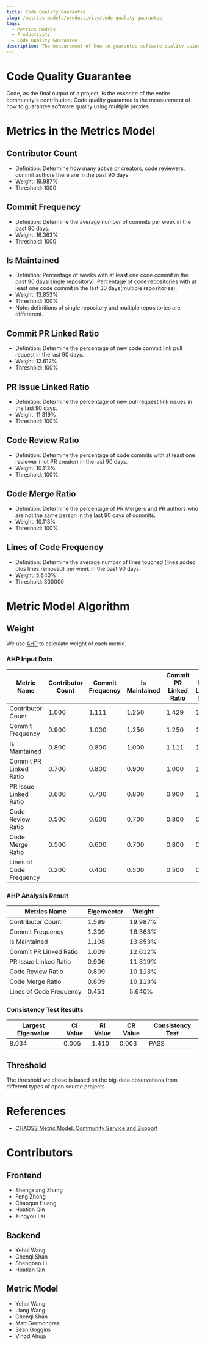 ```yaml
---
title: Code Quality Guarantee
slug: /metrics-models/productivity/code-quality-guarantee
tags:
  - Metrics Models
  - Productivity
  - Code Quality Guarantee
description: The measurement of how to guarantee software quality using multiple proxies
---
```


# Code Quality Guarantee 

Code, as the final output of a project, is the essence of the entire community's contribution. Code quality guarantee is the measurement of how to guarantee software quality using multiple proxies.

# Metrics in the Metrics Model

## Contributor Count

* Definition: Determine how many active pr creators, code reviewers, commit authors there are in the past 90 days.
* Weight: 19.987%
* Threshold: 1000

## Commit Frequency

* Definition: Determine the average number of commits per week in the past 90 days.
* Weight: 16.363%
* Threshold: 1000

## Is Maintained

* Definition: Percentage of weeks with at least one code commit in the past 90 days(single repository). Percentage of code repositories with at least one code commit in the last 30 days(multiple repositories).
* Weight: 13.853%
* Threshold: 100%
* Note: definitions of single repository and multiple repositories are differerent. 

## Commit PR Linked Ratio

* Definition: Determine the percentage of new code commit link pull request in the last 90 days. 
* Weight: 12.612%
* Threshold: 100%

## PR Issue Linked Ratio

* Definition: Determine the percentage of new pull request link issues in the last 90 days. 
* Weight: 11.319%
* Threshold: 100%

## Code Review Ratio

* Definition: Determine the percentage of code commits with at least one reviewer (not PR creator) in the last 90 days. 
* Weight: 10.113%
* Threshold: 100%

## Code Merge Ratio

* Definition: Determine the percentage of PR Mergers and PR authors who are not the same person in the last 90 days of commits. 
* Weight: 10.113%
* Threshold: 100%

## Lines of Code Frequency

* Definition: Determine the average number of lines touched (lines added plus lines removed) per week in the past 90 days. 
* Weight: 5.640%
* Threshold: 300000

# Metric Model Algorithm

## Weight

We use [AHP](https://en.wikipedia.org/wiki/Analytic_hierarchy_process) to calculate weight of each metric.

### AHP Input Data

Metric Name | Contributor Count | Commit Frequency | Is Maintained | Commit PR Linked Ratio | PR Issue Linked Ratio | Code Review Ratio | Code Merge Ratio | Lines of Code Frequency
--- | --- | --- | --- | --- | --- | --- | --- | --- 
Contributor Count |  1.000 | 1.111	| 1.250	| 1.429	| 1.667	| 2.000	| 2.000	| 5.000
Commit Frequency |  0.900 | 1.000	| 1.250	| 1.250	| 1.429	| 1.667	| 1.667	| 2.500
Is Maintained |  0.800 | 0.800	| 1.000	| 1.111	| 1.250	| 1.429	| 1.429	| 2.000
Commit PR Linked Ratio |  0.700 | 0.800	| 0.900	| 1.000	| 1.111	| 1.250	| 1.250	| 2.000
PR Issue Linked Ratio |  0.600 | 0.700	| 0.800	| 0.900	| 1.000	| 1.111	| 1.111	| 2.000
Code Review Ratio |  0.500 | 0.600	| 0.700	| 0.800	| 0.900	| 1.000	| 1.000	| 2.000
Code Merge Ratio |  0.500 | 0.600	| 0.700	| 0.800	| 0.900	| 1.000	| 1.000	| 2.000
Lines of Code Frequency | 0.200 | 0.400	| 0.500	| 0.500	| 0.500	| 0.500	| 0.500	| 1.000

### AHP Analysis Result

Metrics Name | Eigenvector | Weight
--- | --- | ---
Contributor Count |  1.599	| 19.987%	
Commit Frequency |  1.309	| 16.363%
Is Maintained |  1.108	| 13.853%
Commit PR Linked Ratio |  1.009	| 12.612%
PR Issue Linked Ratio |  0.906	| 11.319%
Code Review Ratio |  0.809	| 10.113%
Code Merge Ratio |  0.809	| 10.113%
Lines of Code Frequency | 0.451	| 5.640%

### Consistency Test Results

Largest Eigenvalue | CI Value | RI Value| CR Value | Consistency Test
--- | --- | --- | --- | ---
8.034 | 0.005 | 1.410 | 0.003 | PASS

## Threshold

The threshold we chose is based on the big-data observations from different types of open source projects.

# References

* [CHAOSS Metric Model: Community Service and Support](https://github.com/chaoss/wg-metrics-models/tree/main/metrics-model-libs/community-service-and-support)

# Contributors
## Frontend
* Shengxiang Zhang
* Feng Zhong
* Chaoqun Huang
* Huatian Qin
* Xingyou Lai

## Backend
* Yehui Wang
* Chenqi Shan
* Shengbao Li
* Huatian Qin

## Metric Model
* Yehui Wang
* Liang Wang
* Chenqi Shan 
* Matt Germonprez
* Sean Goggins
* Vinod Ahuja